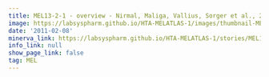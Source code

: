 ```yaml
---
title: MEL13-2-1 - overview - Nirmal, Maliga, Vallius, Sorger et al., 2021
image: https://labsyspharm.github.io/HTA-MELATLAS-1/images/thumbnail-MEL13-2-1-overview.jpg
date: '2011-02-08'
minerva_link: https://labsyspharm.github.io/HTA-MELATLAS-1/stories/MEL13-2-1-overview.html
info_link: null
show_page_link: false
tag: MEL
---
```

